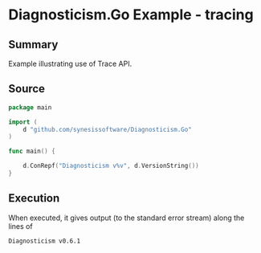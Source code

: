 # Diagnosticism.Go Example - **tracing**

## Summary

Example illustrating use of Trace API.

## Source

```Go
package main

import (
	d "github.com/synesissoftware/Diagnosticism.Go"
)

func main() {

	d.ConRepf("Diagnosticism v%v", d.VersionString())
}
```

## Execution

When executed, it gives output (to the standard error stream) along the lines of

```
Diagnosticism v0.6.1
```
